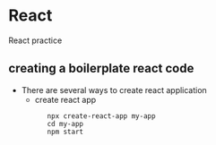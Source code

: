 # React
React practice

## creating a boilerplate react code
 - There are several ways to create react application
    - create react app
        ```
           npx create-react-app my-app
           cd my-app
           npm start 
        ```